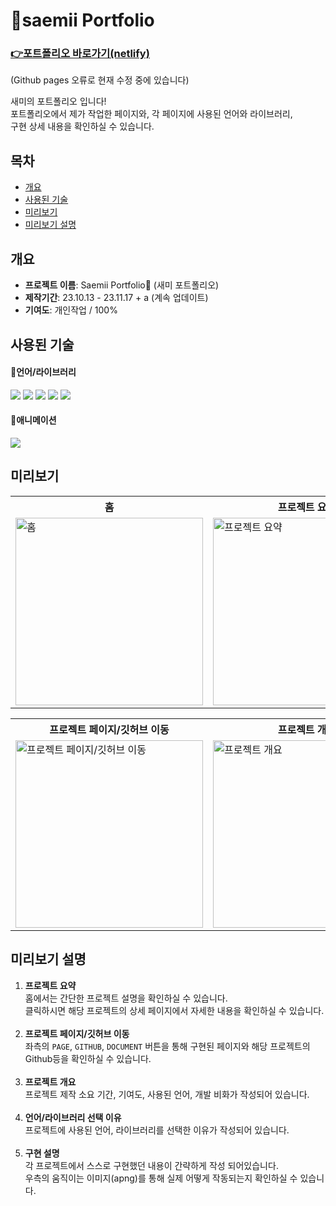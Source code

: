 # 🪪saemii Portfolio
### **<a href="https://nf-page--saemii-portfolio.netlify.app/" target="_blank">:point_right:<u>포트폴리오 바로가기(netlify)</u></a>**
(Github pages 오류로 현재 수정 중에 있습니다)
<!--  #### <a href="https://saemii-24.github.io/saemii_portfolio/" target="_blank"><u>포트폴리오 바로가기(github Page)</u></a> -->

새미의 포트폴리오 입니다!<br/>
포트폴리오에서 제가 작업한 페이지와, 각 페이지에 사용된 언어와 라이브러리,<br/> 구현 상세 내용을 확인하실 수 있습니다.

## 목차

- [개요](#개요)
- [사용된 기술](#사용된-기술)
- [미리보기](#미리보기)
- [미리보기 설명](#미리보기-설명)

## 개요

- **프로젝트 이름**: Saemii Portfolio🪪 (새미 포트폴리오)
- **제작기간**: 23.10.13 - 23.11.17 + a (계속 업데이트)
- **기여도**: 개인작업 / 100%

## 사용된 기술

#### 📌언어/라이브러리

<img src="https://img.shields.io/badge/react-61DAFB?style=for-the-badge&logo=react&logoColor=black"> <img src="https://img.shields.io/badge/redux-764ABC?style=for-the-badge&logo=redux&logoColor=white"> <img src="https://img.shields.io/badge/TypeScript-3178C6?style=for-the-badge&logo=TypeScript&logoColor=white"> <img src="https://img.shields.io/badge/scss-CC6699?style=for-the-badge&logo=sass&logoColor=white"> <img src="https://img.shields.io/badge/styledcomponents-DB7093?style=for-the-badge&logo=styledcomponents&logoColor=white">

#### 📌애니메이션

<img src="https://img.shields.io/badge/gsap-0AE448?style=for-the-badge&logo=gsap&logoColor=white">

## 미리보기

<table>
  <tr>
    <th style="width:300px">홈</th>
    <th style="width:300px">프로젝트 요약</th>
    <th style="width:300px">프로젝트 썸네일/이동</th>
  </tr>

  <tr>
    <td><img style="width:300px" src="https://github.com/saemii-24/saemii_portfolio/assets/139088277/f3999662-df81-4fa8-877c-cc1eb4dc0a4d" alt="홈"></td>
    <td><img style="width:300px" src="https://github.com/saemii-24/saemii_portfolio/assets/139088277/9718cb84-0310-442a-8e2d-eb21ed6b0c38" alt="프로젝트 요약"></td>
    <td><img style="width:300px" src="https://github.com/saemii-24/saemii_portfolio/assets/139088277/911d415a-d688-4a6c-9173-346c7106cc50" alt="프로젝트 썸네일/이동"></td>
  </tr>
</table>

<table>
  <tr>
    <th style="width:300px">프로젝트 페이지/깃허브 이동</th>
    <th style="width:300px">프로젝트 개요</th>
    <th style="width:300px">언어/라이브러리 선택 이유</th>
    <th style="width:300px">구현 설명</th>
  </tr>
  <tr>
    <td><img style="width:300px" src="https://github.com/saemii-24/saemii_portfolio/assets/139088277/e66aebdc-9117-4bad-8dc9-68ca75a70f51" alt="프로젝트 페이지/깃허브 이동"></td>
    <td><img style="width:300px" src="https://github.com/saemii-24/saemii_portfolio/assets/139088277/8fdbdb6c-dcc9-4123-9dbb-9b55c74e0214" alt="프로젝트 개요"></td>
    <td><img style="width:300px" src="https://github.com/saemii-24/saemii_portfolio/assets/139088277/2dce5b2f-1103-4ba9-8b91-184dbf04f854" alt="언어/라이브러리 선택 이유"></td>
    <td><img style="width:300px" src="https://github.com/saemii-24/saemii_portfolio/assets/139088277/93c2f259-95c4-4fb9-b5da-85977f0fb282" alt="구현 설명"></td>
  </tr>
</table>

## 미리보기 설명

1. **프로젝트 요약**<br/>
   홈에서는 간단한 프로젝트 설명을 확인하실 수 있습니다. <br/>클릭하시면 해당 프로젝트의 상세 페이지에서 자세한 내용을 확인하실 수 있습니다.
   <br/><br/>   
2. **프로젝트 페이지/깃허브 이동**<br/>
   좌측의 `PAGE`, `GITHUB`, `DOCUMENT` 버튼을 통해 구현된 페이지와 해당 프로젝트의 Github등을 확인하실 수 있습니다.
   <br/><br/>
3. **프로젝트 개요**<br/>
   프로젝트 제작 소요 기간, 기여도, 사용된 언어, 개발 비화가 작성되어 있습니다.
   <br/><br/>
4. **언어/라이브러리 선택 이유**<br/>
   프로젝트에 사용된 언어, 라이브러리를 선택한 이유가 작성되어 있습니다.
   <br/><br/>
6. **구현 설명**<br/>
   각 프로젝트에서 스스로 구현했던 내용이 간략하게 작성 되어있습니다.<br/> 우측의 움직이는 이미지(apng)를 통해 실제 어떻게 작동되는지 확인하실 수 있습니다.
